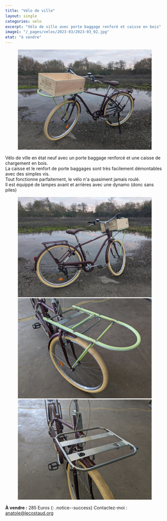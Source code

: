 ```yaml
---
title: "Vélo de ville"
layout: single
categories: velo
excerpt: "Vélo de ville avec porte baggage renforé et caisse en bois"
image1: "/_pages/velos/2023-03/2023-03_02.jpg"
etat: "à vendre"
---
```


<figure class="one">
    <a href="/_pages/velos/2023-03/2023-03_02.jpg"><img src="/_pages/velos/2023-03/2023-03_02.jpg"></a>
    <figcaption></figcaption>
</figure>

Vélo de ville en état neuf avec un porte baggage renforcé et une caisse de chargement en bois.  
La caisse et le renfort de porte baggages sont très facilement démontables avec des simples vis.  
Tout fonctionne parfaitement, le vélo n'a quasiment jamais roulé.  
Il est équippé de lampes avant et arrières avec une dynamo (donc sans piles)

<figure class="half">
    <a href="/_pages/velos/2023-03/2023-03_01.jpg"><img src="/_pages/velos/2023-03/2023-03_01.jpg"></a>
    <a href="/_pages/velos/2023-03/2023-03_03.jpg"><img src="/_pages/velos/2023-03/2023-03_03.jpg"></a>
    <a href="/_pages/velos/2023-03/2023-03_04.jpg"><img src="/_pages/velos/2023-03/2023-03_04.jpg"></a>
    <figcaption></figcaption>
</figure>

**À vendre :** 285 Euros
{: .notice--success}
Contactez-moi : [anatole@lecostaud.org](mailto:anatole@lecostaud.org)
